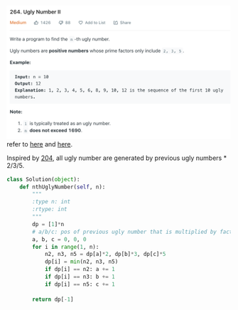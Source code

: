 ![](../images/264.png)
refer to [here](https://leetcode-cn.com/problems/chou-shu-lcof/solution/mian-shi-ti-49-chou-shu-dong-tai-gui-hua-qing-xi-t/) and [here](https://leetcode.wang/leetcode-264-Ugly-NumberII.html).

Inspired by [204](204.md), all ugly number are generated by previous ugly numbers * 2/3/5.
```python
class Solution(object):
    def nthUglyNumber(self, n):
        """
        :type n: int
        :rtype: int
        """
        dp = [1]*n
        # a/b/c: pos of previous ugly number that is multiplied by factor 2/3/5
        a, b, c = 0, 0, 0
        for i in range(1, n):
            n2, n3, n5 = dp[a]*2, dp[b]*3, dp[c]*5
            dp[i] = min(n2, n3, n5)
            if dp[i] == n2: a += 1
            if dp[i] == n3: b += 1
            if dp[i] == n5: c += 1
        
        return dp[-1]
```